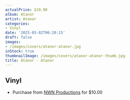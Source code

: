 ```yaml
---
actualPrice: $10.00
album: Atanor
artist: Atanor
categories:
- Vinyl
date: '2025-03-02T06:20:15'
draft: false
images:
- /images/covers/atanor-atanor.jpg
inStock: true
thumbnailImage: /images/covers/atanor-atanor-thumb.jpg
title: Atanor - Atanor
---
```


## Vinyl
* Purchase from [NWN Productions](http://shop.nwnprod.com/index.php?route=product/product&path=75&product_id=60094&sort=pd.name&order=ASC) for $10.00
